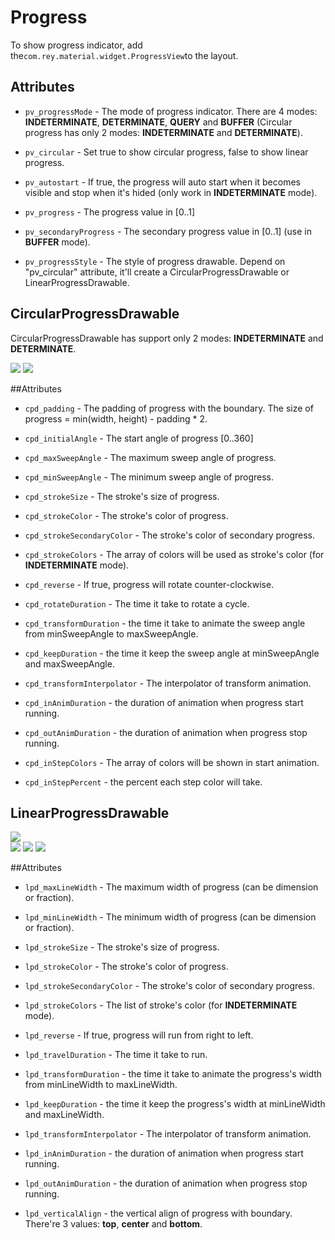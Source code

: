 Progress
=====================

  To show progress indicator, add the`com.rey.material.widget.ProgressView`to the layout.

Attributes
------------

* `pv_progressMode` - The mode of progress indicator. There are 4 modes: **INDETERMINATE**, **DETERMINATE**, **QUERY** and **BUFFER** (Circular progress has only 2 modes: **INDETERMINATE** and **DETERMINATE**).

* `pv_circular` - Set true to show circular progress, false to show linear progress.

* `pv_autostart` - If true, the progress will auto start when it becomes visible and stop when it's hided (only work in **INDETERMINATE** mode).

* `pv_progress` - The progress value in [0..1]

* `pv_secondaryProgress` - The secondary progress value in [0..1] (use in **BUFFER** mode).

* `pv_progressStyle` - The style of progress drawable. Depend on "pv_circular" attribute, it'll create a CircularProgressDrawable or LinearProgressDrawable.


CircularProgressDrawable
--------------------------
  CircularProgressDrawable has support only 2 modes: **INDETERMINATE** and **DETERMINATE**.

![](https://github.com/rey5137/Material/raw/master/image/progress_circular_indeterminate.gif)  ![](https://github.com/rey5137/Material/raw/master/image/progress_circular_determinate.gif)

##Attributes

* `cpd_padding` - The padding of progress with the boundary. The size of progress = min(width, height) - padding * 2.

* `cpd_initialAngle` - The start angle of progress [0..360]

* `cpd_maxSweepAngle` - The maximum sweep angle of progress.

* `cpd_minSweepAngle` - The minimum sweep angle of progress.

* `cpd_strokeSize` - The stroke's size of progress.

* `cpd_strokeColor` - The stroke's color of progress.

* `cpd_strokeSecondaryColor` - The stroke's color of secondary progress.

* `cpd_strokeColors` - The array of colors will be used as stroke's color (for **INDETERMINATE** mode).

* `cpd_reverse` - If true, progress will rotate counter-clockwise.

* `cpd_rotateDuration` - The time it take to rotate a cycle.

* `cpd_transformDuration` - the time it take to animate the sweep angle from minSweepAngle to maxSweepAngle.

* `cpd_keepDuration` - the time it keep the sweep angle at minSweepAngle and maxSweepAngle.

* `cpd_transformInterpolator` - The interpolator of transform animation.

* `cpd_inAnimDuration` - the duration of animation when progress start running.

* `cpd_outAnimDuration` - the duration of animation when progress stop running.

* `cpd_inStepColors` - The array of colors will be shown in start animation.

* `cpd_inStepPercent` - the percent each step color will take.


LinearProgressDrawable
--------------------------

![](https://github.com/rey5137/Material/raw/master/image/progress_linear_indeterminate.gif)  
![](https://github.com/rey5137/Material/raw/master/image/progress_linear_determinate.gif)
![](https://github.com/rey5137/Material/raw/master/image/progress_linear_query.gif)
![](https://github.com/rey5137/Material/raw/master/image/progress_linear_buffer.gif)

##Attributes

* `lpd_maxLineWidth` - The maximum width of progress (can be dimension or fraction).

* `lpd_minLineWidth` - The minimum width of progress (can be dimension or fraction).

* `lpd_strokeSize` - The stroke's size of progress.

* `lpd_strokeColor` - The stroke's color of progress.

* `lpd_strokeSecondaryColor` - The stroke's color of secondary progress.

* `lpd_strokeColors` - The list of stroke's color (for **INDETERMINATE** mode).

* `lpd_reverse` - If true, progress will run from right to left.

* `lpd_travelDuration` - The time it take to run.

* `lpd_transformDuration` - the time it take to animate the progress's width from minLineWidth to maxLineWidth.

* `lpd_keepDuration` - the time it keep the progress's width at minLineWidth and maxLineWidth.

* `lpd_transformInterpolator` - The interpolator of transform animation.

* `lpd_inAnimDuration` - the duration of animation when progress start running.

* `lpd_outAnimDuration` - the duration of animation when progress stop running.

* `lpd_verticalAlign` - the vertical align of progress with boundary. There're 3 values: **top**, **center** and   **bottom**.
